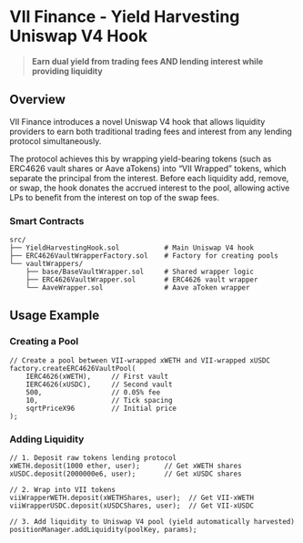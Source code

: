 # VII Finance - Yield Harvesting Uniswap V4 Hook

> **Earn dual yield from trading fees AND lending interest while providing liquidity**

## Overview

VII Finance introduces a novel Uniswap V4 hook that allows liquidity providers to earn both traditional trading fees and interest from any lending protocol simultaneously.

The protocol achieves this by wrapping yield-bearing tokens (such as ERC4626 vault shares or Aave aTokens) into “VII Wrapped” tokens, which separate the principal from the interest. Before each liquidity add, remove, or swap, the hook donates the accrued interest to the pool, allowing active LPs to benefit from the interest on top of the swap fees.

### Smart Contracts

```
src/
├── YieldHarvestingHook.sol           # Main Uniswap V4 hook
├── ERC4626VaultWrapperFactory.sol    # Factory for creating pools
└── vaultWrappers/
    ├── base/BaseVaultWrapper.sol     # Shared wrapper logic
    ├── ERC4626VaultWrapper.sol       # ERC4626 vault wrapper
    └── AaveWrapper.sol               # Aave aToken wrapper
```

## Usage Example

### Creating a Pool

```solidity
// Create a pool between VII-wrapped xWETH and VII-wrapped xUSDC
factory.createERC4626VaultPool(
    IERC4626(xWETH),     // First vault
    IERC4626(xUSDC),     // Second vault
    500,                 // 0.05% fee
    10,                  // Tick spacing
    sqrtPriceX96         // Initial price
);
```

### Adding Liquidity

```solidity
// 1. Deposit raw tokens lending protocol
xWETH.deposit(1000 ether, user);      // Get xWETH shares
xUSDC.deposit(2000000e6, user);       // Get xUSDC shares

// 2. Wrap into VII tokens
viiWrapperWETH.deposit(xWETHShares, user);  // Get VII-xWETH
viiWrapperUSDC.deposit(xUSDCShares, user);  // Get VII-xUSDC

// 3. Add liquidity to Uniswap V4 pool (yield automatically harvested)
positionManager.addLiquidity(poolKey, params);
```
